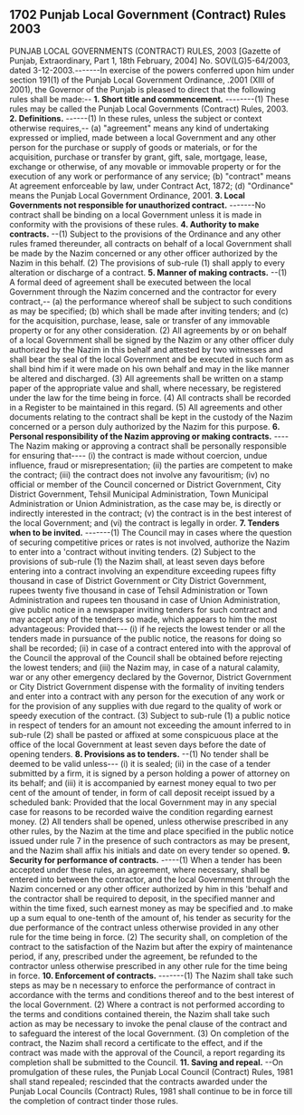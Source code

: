 ## 1702 Punjab Local Government (Contract) Rules 2003
 
PUNJAB LOCAL GOVERNMENTS (CONTRACT) RULES, 2003
[Gazette of Punjab, Extraordinary, Part 1, 18th February, 2004]
No. SOV(LG)5-64/2003, dated 3-12-2003.-------In exercise of the powers conferred upon him under section 191(1) of the Punjab Local Government Ordinance, .2001 (XIII of 2001), the Governor of the Punjab is pleased to direct that the following rules shall be made:--
**1. Short title and commencement.**
--------(1) These rules may be called the Punjab Local Governments (Contract) Rules, 2003.
**2. Definitions.**
------(1) In these rules, unless the subject or context otherwise requires,--
   (a) "agreement" means any kind of undertaking expressed or implied, made between a local Government and any other person for the purchase or supply of goods or materials, or for the acquisition, purchase or transfer by grant, gift, sale, mortgage, lease, exchange or otherwise, of any movable or immovable property or for the execution of any work or performance of any service;
   (b) "contract" means At agreement enforceable by law, under Contract Act, 1872;
   (d) "Ordinance" means the Punjab Local Government Ordinance, 2001.
**3. Local Governments not responsible for unauthorized contract.**
-------No contract shall be binding on a local Government unless it is made in conformity with the provisions of these rules.
**4. Authority to make contracts.**
--(1) Subject to the provisions of the Ordinance and any other rules framed thereunder, all contracts on behalf of a local Government shall be made by the Nazim concerned or any other officer authorized by the Nazim in this behalf.
   (2) The provisions of sub-rule (1) shall apply to every alteration or discharge of a contract.
**5. Manner of making contracts.**
--(1) A formal deed of agreement shall be executed between the local Government through the Nazim concerned and the contractor for every contract,--
   (a) the performance whereof shall be subject to such conditions as may be specified;
   (b) which shall be made after inviting tenders; and
   (c) for the acquisition, purchase, lease, sale or transfer of any immovable property or for any other consideration.
   (2) All agreements by or on behalf of a local Government shall be signed by the Nazim or any other officer duly authorized by the Nazim in this behalf and attested by two witnesses and shall bear the seal of the local Government and be executed in such form as shall bind him if it were made on his own behalf and may in the like manner be altered and discharged.
   (3) All agreements shall be written on a stamp paper of the appropriate value and shall, where necessary, be registered under the law for the time being in force.
   (4) All contracts shall be recorded in a Register to be maintained in this regard.
   (5) All agreements and other documents relating to the contract shall be kept in the custody of the Nazim concerned or a person duly authorized by the Nazim for this purpose.
**6. Personal responsibility of the Nazim approving or making contracts.**
----The Nazim making or approving a contract shall be personally responsible for ensuring that----
   (i) the contract is made without coercion, undue influence, fraud or misrepresentation;
   (ii) the parties are competent to make the contract;
   (iii) the contract does not involve any favouritism;
   (iv) no official or member of the Council concerned or District Government, City District Government, Tehsil Municipal Administration, Town Municipal Administration or Union Administration, as the case may be, is directly or indirectly interested in the contract;
   (v) the contract is in the best interest of the local Government; and
   (vi) the contract is legally in order.
**7. Tenders when to be invited.**
-------(1) The Council may in cases where the question of securing competitive prices or rates is not involved, authorize the Nazim to enter into a 'contract without inviting tenders.
   (2) Subject to the provisions of sub-rule (1) the Nazim shall, at least seven days before entering into a contract involving an expenditure exceeding rupees fifty thousand in case of District Government or City District Government, rupees twenty five thousand in case of Tehsil Administration or Town Administration and rupees ten thousand in case of Union Administration, give public notice in a newspaper inviting tenders for such contract and may accept any of the tenders so made, which appears to him the most advantageous:
   Provided that---
   (i) if he rejects the lowest tender or all the tenders made in pursuance of the public notice, the reasons for doing so shall be recorded;
   (ii) in case of a contract entered into with the approval of the Council the approval of the Council shall be obtained before rejecting the lowest tenders; and
   (iii) the Nazim may, in case of a natural calamity, war or any other emergency declared by the Governor, District Government or City District Government dispense with the formality of inviting tenders and enter into a contract with any person for the execution of any work or for the provision of any supplies with due regard to the quality of work or speedy execution of the contract.
   (3) Subject to sub-rule (1) a public notice in respect of tenders for an amount not exceeding the amount inferred to in sub-rule (2) shall be pasted or affixed at some conspicuous place at the office of the local Government at least seven days before the date of opening tenders.
**8. Provisions as to tenders.**
--(1) No tender shall be deemed to be valid unless---
   (i) it is sealed;
   (ii) in the case of a tender submitted by a firm, it is signed by a person holding a power of attorney on its behalf; and
   (iii) it is accompanied by earnest money equal to two per cent of the amount of tender, in form of call deposit receipt issued by a scheduled bank:
   Provided that the local Government may in any special case for reasons to be recorded waive the condition regarding earnest money.
   (2) All tenders shall be opened, unless otherwise prescribed in any other rules, by the Nazim at the time and place specified in the public notice issued under rule 7 in the presence of such contractors as may be present, and the Nazim shall affix his initials and date on every tender so opened.
**9. Security for performance of contracts.**
-----(1) When a tender has been accepted under these rules, an agreement, where necessary, shall be entered into between the contractor, and the local Government through the Nazim concerned or any other officer authorized by him in this 'behalf and the contractor shall be required to deposit, in the specified manner and within the time fixed, such earnest money as may be specified and .to make up a sum equal to one-tenth of the amount of, his tender as security for the due performance of the contract unless otherwise provided in any other rule for the time being in force.
   (2) The security shall, on completion of the contract to the satisfaction of the Nazim but after the expiry of maintenance period, if any, prescribed under the agreement, be refunded to the contractor unless otherwise prescribed in any other rule for the time being in force.
**10. Enforcement of contracts.**
-------(1) The Nazim shall take such steps as may be n necessary to enforce the performance of contract in accordance with the terms and conditions thereof and to the best interest of the local Government.
    (2) Where a contract is not performed according to the terms and conditions contained therein, the Nazim shall take such action as may be necessary to invoke the penal clause of the contract and to safeguard the interest of the local Government.
    (3) On completion of the contract, the Nazim shall record a certificate to the effect, and if the contract was made with the approval of the Council, a report regarding its completion shall be submitted to the Council.
**11. Saving and repeal.**
--On promulgation of these rules, the Punjab Local Council (Contract) Rules, 1981 shall stand repealed; rescinded that the contracts awarded under the Punjab Local Councils (Contract) Rules, 1981 shall continue to be in force till the completion of contract tinder those rules.

